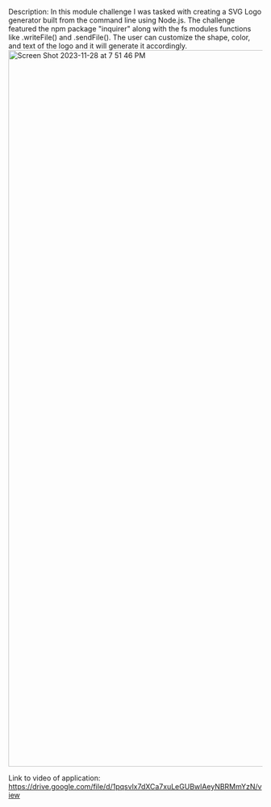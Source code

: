 Description: In this module challenge I was tasked with creating a SVG Logo generator built from the command line using Node.js. The challenge featured the npm package "inquirer" along with the fs modules functions like .writeFile() and .sendFile(). The user can customize the shape, color, and text of the logo and it will generate it accordingly. 
<img width="1422" alt="Screen Shot 2023-11-28 at 7 51 46 PM" src="https://github.com/jushendhillon9/SVG-Logo-Maker-Module-Ten-Challenge/assets/137123520/3d81fed5-9b68-4ff8-ae17-5a2824c0fa78">


Link to video of application: https://drive.google.com/file/d/1pqsvlx7dXCa7xuLeGUBwlAeyNBRMmYzN/view
